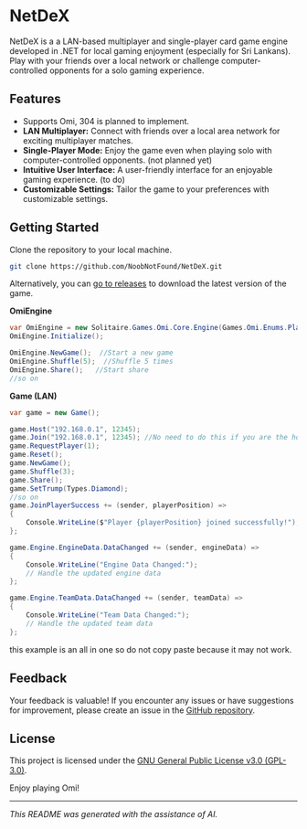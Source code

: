 # NetDeX

NetDeX is a a LAN-based multiplayer and single-player card game engine developed in .NET for local gaming enjoyment (especially for Sri Lankans). Play with your friends over a local network or challenge computer-controlled opponents for a solo gaming experience.

## Features

- Supports Omi, 304 is planned to implement.
- **LAN Multiplayer:** Connect with friends over a local area network for exciting multiplayer matches.
- **Single-Player Mode:** Enjoy the game even when playing solo with computer-controlled opponents. (not planned yet)
- **Intuitive User Interface:** A user-friendly interface for an enjoyable gaming experience. (to do)
- **Customizable Settings:** Tailor the game to your preferences with customizable settings.

## Getting Started

Clone the repository to your local machine.
   ```bash
   git clone https://github.com/NoobNotFound/NetDeX.git
   ```

Alternatively, you can [go to releases](https://github.com/NoobNotFound/Solitaire/releases) to download the latest version of the game.

**OmiEngine**
```C#
var OmiEngine = new Solitaire.Games.Omi.Core.Engine(Games.Omi.Enums.Players.Four);
OmiEngine.Initialize();

OmiEngine.NewGame();  //Start a new game
OmiEngine.Shuffle(5);  //Shuffle 5 times
OmiEngine.Share();   //Start share
//so on
```
**Game (LAN)**
```C#
var game = new Game();

game.Host("192.168.0.1", 12345);
game.Join("192.168.0.1", 12345); //No need to do this if you are the host
game.RequestPlayer(1);
game.Reset();
game.NewGame();
game.Shuffle(3);
game.Share();
game.SetTrump(Types.Diamond);
//so on
game.JoinPlayerSuccess += (sender, playerPosition) =>
{
    Console.WriteLine($"Player {playerPosition} joined successfully!");
};

game.Engine.EngineData.DataChanged += (sender, engineData) =>
{
    Console.WriteLine("Engine Data Changed:");
    // Handle the updated engine data
};

game.Engine.TeamData.DataChanged += (sender, teamData) =>
{
    Console.WriteLine("Team Data Changed:");
    // Handle the updated team data
};

```
this example is an all in one so do not copy paste because it may not work.

## Feedback

Your feedback is valuable! If you encounter any issues or have suggestions for improvement, please create an issue in the [GitHub repository](https://github.com/NoobNotFound/Solitaire/issues).

## License

This project is licensed under the [GNU General Public License v3.0 (GPL-3.0)](LICENSE).

Enjoy playing Omi!


---

*This README was generated with the assistance of AI.*
